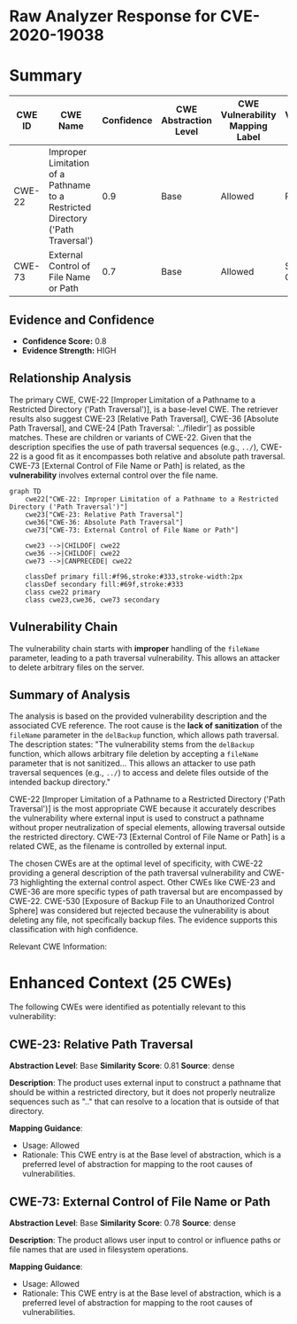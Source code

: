 # Raw Analyzer Response for CVE-2020-19038

# Summary
| CWE ID  | CWE Name                                                                           | Confidence | CWE Abstraction Level | CWE Vulnerability Mapping Label | CWE-Vulnerability Mapping Notes |
|---------|------------------------------------------------------------------------------------|------------|-----------------------|---------------------------------|-----------------------------------|
| CWE-22  | Improper Limitation of a Pathname to a Restricted Directory ('Path Traversal') | 0.9        | Base                  | Allowed                         | Primary CWE                       |
| CWE-73  | External Control of File Name or Path                                             | 0.7        | Base                  | Allowed                         | Secondary Candidate               |

## Evidence and Confidence

*   **Confidence Score:** 0.8
*   **Evidence Strength:** HIGH

## Relationship Analysis
The primary CWE, CWE-22 [Improper Limitation of a Pathname to a Restricted Directory ('Path Traversal')], is a base-level CWE. The retriever results also suggest CWE-23 [Relative Path Traversal], CWE-36 [Absolute Path Traversal], and CWE-24 [Path Traversal: '../filedir'] as possible matches. These are children or variants of CWE-22. Given that the description specifies the use of path traversal sequences (e.g., `../`), CWE-22 is a good fit as it encompasses both relative and absolute path traversal. CWE-73 [External Control of File Name or Path] is related, as the **vulnerability** involves external control over the file name.

```mermaid
graph TD
    cwe22["CWE-22: Improper Limitation of a Pathname to a Restricted Directory ('Path Traversal')"]
    cwe23["CWE-23: Relative Path Traversal"]
    cwe36["CWE-36: Absolute Path Traversal"]
    cwe73["CWE-73: External Control of File Name or Path"]

    cwe23 -->|CHILDOF| cwe22
    cwe36 -->|CHILDOF| cwe22
    cwe73 -->|CANPRECEDE| cwe22

    classDef primary fill:#f96,stroke:#333,stroke-width:2px
    classDef secondary fill:#69f,stroke:#333
    class cwe22 primary
    class cwe23,cwe36, cwe73 secondary
```

## Vulnerability Chain
The vulnerability chain starts with **improper** handling of the `fileName` parameter, leading to a path traversal vulnerability. This allows an attacker to delete arbitrary files on the server.

## Summary of Analysis
The analysis is based on the provided vulnerability description and the associated CVE reference. The root cause is the **lack of sanitization** of the `fileName` parameter in the `delBackup` function, which allows path traversal.
The description states: "The vulnerability stems from the `delBackup` function, which allows arbitrary file deletion by accepting a `fileName` parameter that is not sanitized... This allows an attacker to use path traversal sequences (e.g., `../`) to access and delete files outside of the intended backup directory."

CWE-22 [Improper Limitation of a Pathname to a Restricted Directory ('Path Traversal')] is the most appropriate CWE because it accurately describes the vulnerability where external input is used to construct a pathname without proper neutralization of special elements, allowing traversal outside the restricted directory.
CWE-73 [External Control of File Name or Path] is a related CWE, as the filename is controlled by external input.

The chosen CWEs are at the optimal level of specificity, with CWE-22 providing a general description of the path traversal vulnerability and CWE-73 highlighting the external control aspect. Other CWEs like CWE-23 and CWE-36 are more specific types of path traversal but are encompassed by CWE-22. CWE-530 [Exposure of Backup File to an Unauthorized Control Sphere] was considered but rejected because the vulnerability is about deleting any file, not specifically backup files.
The evidence supports this classification with high confidence.

Relevant CWE Information:

# Enhanced Context (25 CWEs)
The following CWEs were identified as potentially relevant to this vulnerability:

## CWE-23: Relative Path Traversal
**Abstraction Level**: Base
**Similarity Score**: 0.81
**Source**: dense

**Description**:
The product uses external input to construct a pathname that should be within a restricted directory, but it does not properly neutralize sequences such as ".." that can resolve to a location that is outside of that directory.

**Mapping Guidance**:
- Usage: Allowed
- Rationale: This CWE entry is at the Base level of abstraction, which is a preferred level of abstraction for mapping to the root causes of vulnerabilities.

## CWE-73: External Control of File Name or Path
**Abstraction Level**: Base
**Similarity Score**: 0.78
**Source**: dense

**Description**:
The product allows user input to control or influence paths or file names that are used in filesystem operations.

**Mapping Guidance**:
- Usage: Allowed
- Rationale: This CWE entry is at the Base level of abstraction, which is a preferred level of abstraction for mapping to the root causes of vulnerabilities.